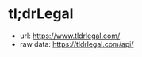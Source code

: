 # tl;drLegal

* url: https://www.tldrlegal.com/
* raw data: https://tldrlegal.com/api/


<!-- .slide: data-background-iframe="https://www.tldrlegal.com/license/bsd-3-clause-license-revised" data-background-interactive="true" data-preload="false" -->

